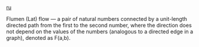 [ru](../ru/flumen.md)

Flumen (Lat) flow  — a pair of natural numbers connected by a unit-length directed path 
from the first to the second number, where the direction does not depend on the values of 
the numbers (analogous to a directed edge in a graph), denoted as F(a,b).
